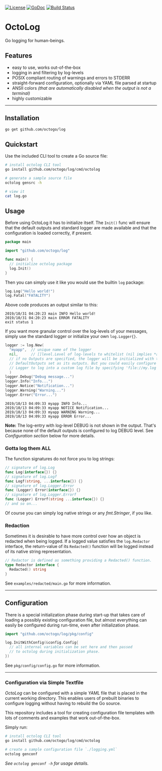 [![License](https://img.shields.io/badge/License-BSD%203--Clause-blue.svg)](https://opensource.org/licenses/BSD-3-Clause)
[![GoDoc](https://godoc.org/github.com/octogo/logrouter?status.svg)](https://godoc.org/github.com/octogo/log)
[![Build Status](https://travis-ci.org/octogo/logrouter.svg?branch=master)](https://travis-ci.org/octogo/log)

# OctoLog

Go logging for human-beings.

## Features

- easy to use, works out-of-the-box
- logging in and filtering by log-levels
- POSIX compliant routing of warnings and errors to STDERR
- straight-forward configuration, optionally via YAML file parsed at startup
- ANSII colors *(that are automatically disabled when the output is not a
  terminal)*
- highly customizable

----

## Installation

```bash
go get github.com/octogo/log
```

## Quickstart

Use the included CLI tool to create a Go source file:

```bash
# install octolog CLI tool
go install github.com/octogo/log/cmd/octolog

# generate a sample source file
octolog gensrc -h

# view it
cat log.go
```

## Usage

Before using OctoLog it has to initialize itself. The `Init()` func
will ensure that the default outputs and standard logger are made
available and that the configuration is loaded correctly, if present.

```go
package main

import "github.com/octogo/log"

func main() {
  // initialize octolog package
  log.Init()
}
```

Then you can simply use it like you would use the builtin `log`
package:

```go
log.Log("Hello world!")
log.Fatal("FATALITY")
```

Above code produces an output similar to this:

```text
2019/10/31 04:20:23 main INFO Hello world!
2019/10/31 04:20:23 main ERROR FATALITY
exit status 1
```

If you want more granular control over the log-levels of your messages, simply
use the standard logger or initialize your own `log.Logger{}`.

```go
logger := log.New(
  "myapp",  // unique name of the logger
  nil,      // []level.Level of log-levels to whitelist (nil implies *all*)
  // if no Outputs are specified, the logger will be initialized with the
  // DefaultOutputs set as its outputs. But you could easily configure the
  // Logger to log into a custom log file by specifying 'file://my.log' here.
  )
logger.Debug("Debug message...")
logger.Info("Info...")
logger.Notice("Notification...")
logger.Warning("Warning...")
logger.Error("Error...")
```

```stdout
2019/10/13 04:09:33 myapp INFO Info...
2019/10/13 04:09:33 myapp NOTICE Notification...
2019/10/13 04:09:33 myapp WARNING Warning...
2019/10/13 04:09:33 myapp ERROR Error...
```

**Note:**
The log-entry with log-level DEBUG is not shown in the output. That's
because none of the default outputs is configured to log DEBUG level.
See *Configuration section* below for more details.

### Gotta log them ALL

The function signatures do not force you to log strings:

```go
// signature of log.Log
func Log(interface{}) {}
// signature of log.Logf
func Logf(string, ...interface{}) {}
// signature of log.Logger.Error
func (Logger) Error(interface{}) {}
// signature of log.Logger.Errorf
func (Logger) Errorf(string ...interface{}) {}
// and so on...
```

Of course you can simply log native strings or any *fmt.Stringer*, if you like.

### Redaction

Sometimes it is desirable to have more control over how an object is redacted
when being logged.
If a logged value satisfies the `log.Redactor` interface, the
return-value of its `Redacted()` function will be logged instead of its native
string representation.

```go
// Redactor is defined as something providing a Redacted() function.
type Redactor interface {
  Redacted() string
}
```

See `examples/redacted/main.go` for more information.

----

## Configuration

There is a special initialization phase during start-up that takes care of
loading a possibly existing configuration file, but almost everything can
easily be configured during run-time, even after initialization phase.

```go
import "github.com/octogo/log/pkg/config"

log.InitWithConfig(&config.Config{
  // all internal variables can be set here and then passed
  // to octolog during initialization phase.
})
```

See `pkg/config/config.go` for more information.

----

### Configuration via Simple Textfile

*OctoLog* can be configured with a simple *YAML* file that is placed
in the current working directory. This enables users of prebuilt binaries
to configure logging without having to rebuild the Go source.

This repository includes a tool for creating configuration file templates with
lots of comments and examples that work out-of-the-box.

Simply run:

```bash
# install octolog CLI tool
go install github.com/octogo/log/cmd/octolog

# create a sample configuration file `./logging.yml`
octolog genconf
```

*See `octolog genconf -h` for usage details.*
